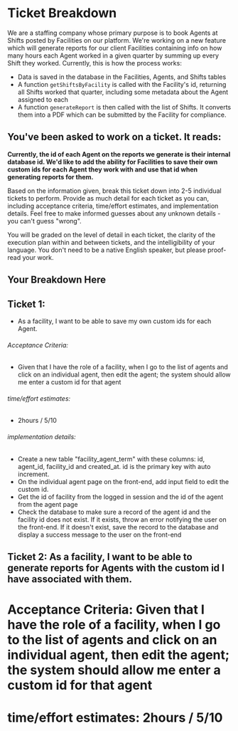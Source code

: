 # Ticket Breakdown
We are a staffing company whose primary purpose is to book Agents at Shifts posted by Facilities on our platform. We're working on a new feature which will generate reports for our client Facilities containing info on how many hours each Agent worked in a given quarter by summing up every Shift they worked. Currently, this is how the process works:

- Data is saved in the database in the Facilities, Agents, and Shifts tables
- A function `getShiftsByFacility` is called with the Facility's id, returning all Shifts worked that quarter, including some metadata about the Agent assigned to each
- A function `generateReport` is then called with the list of Shifts. It converts them into a PDF which can be submitted by the Facility for compliance.

## You've been asked to work on a ticket. It reads:

**Currently, the id of each Agent on the reports we generate is their internal database id. We'd like to add the ability for Facilities to save their own custom ids for each Agent they work with and use that id when generating reports for them.**


Based on the information given, break this ticket down into 2-5 individual tickets to perform. Provide as much detail for each ticket as you can, including acceptance criteria, time/effort estimates, and implementation details. Feel free to make informed guesses about any unknown details - you can't guess "wrong".


You will be graded on the level of detail in each ticket, the clarity of the execution plan within and between tickets, and the intelligibility of your language. You don't need to be a native English speaker, but please proof-read your work.

## Your Breakdown Here
## Ticket 1: 
- As a facility,  I want to be able to save my own custom ids for each Agent.
###### Acceptance Criteria: 
- Given that I have the role of a facility, when I go to the list of agents and click on an individual agent, then edit the agent; the system should allow me enter a custom id for that agent
###### time/effort estimates: 
- 2hours / 5/10
###### implementation details: 
- Create a new table "facility_agent_term" with these columns: id, agent_id, facility_id and created_at. id is the primary key with auto increment.
- On the individual agent page on the front-end, add input field to edit the custom id.
- Get the id of facility from the logged in session and the id of the agent from the agent page
- Check the database to make sure a record of the agent id and the facility id does not exist. If it exists, throw an error notifying the user on the front-end. If it doesn't exist, save the record to the database and display a success message to the user on the front-end

## Ticket 2: As a facility,  I want to be able to generate reports for Agents with the custom id I have associated with them.
# Acceptance Criteria: Given that I have the role of a facility, when I go to the list of agents and click on an individual agent, then edit the agent; the system should allow me enter a custom id for that agent
# time/effort estimates: 2hours / 5/10